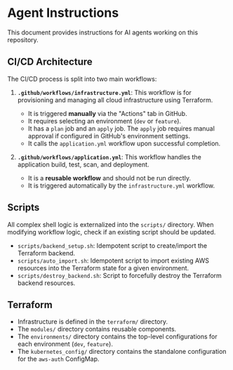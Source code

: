 # Agent Instructions

This document provides instructions for AI agents working on this repository.

## CI/CD Architecture

The CI/CD process is split into two main workflows:

1.  **`.github/workflows/infrastructure.yml`**: This workflow is for provisioning and managing all cloud infrastructure using Terraform.
    -   It is triggered **manually** via the "Actions" tab in GitHub.
    -   It requires selecting an environment (`dev` or `feature`).
    -   It has a `plan` job and an `apply` job. The `apply` job requires manual approval if configured in GitHub's environment settings.
    -   It calls the `application.yml` workflow upon successful completion.

2.  **`.github/workflows/application.yml`**: This workflow handles the application build, test, scan, and deployment.
    -   It is a **reusable workflow** and should not be run directly.
    -   It is triggered automatically by the `infrastructure.yml` workflow.

## Scripts

All complex shell logic is externalized into the `scripts/` directory. When modifying workflow logic, check if an existing script should be updated.

-   `scripts/backend_setup.sh`: Idempotent script to create/import the Terraform backend.
-   `scripts/auto_import.sh`: Idempotent script to import existing AWS resources into the Terraform state for a given environment.
-   `scripts/destroy_backend.sh`: Script to forcefully destroy the Terraform backend resources.

## Terraform

-   Infrastructure is defined in the `terraform/` directory.
-   The `modules/` directory contains reusable components.
-   The `environments/` directory contains the top-level configurations for each environment (`dev`, `feature`).
-   The `kubernetes_config/` directory contains the standalone configuration for the `aws-auth` ConfigMap.
